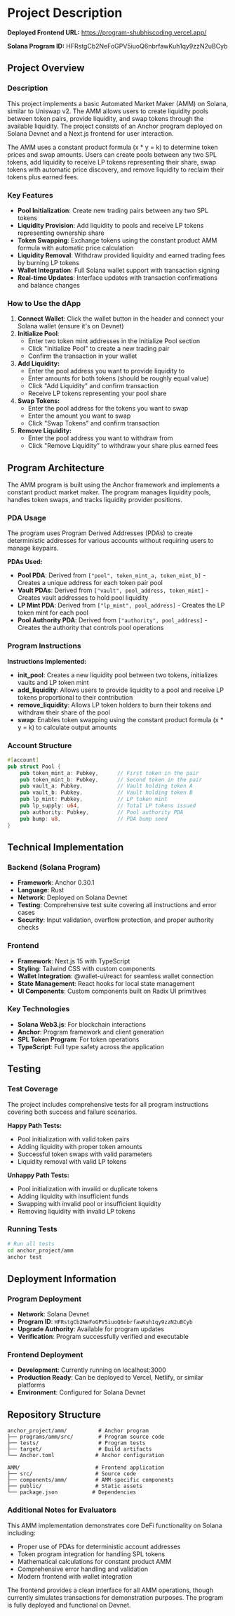 # Project Description

**Deployed Frontend URL:** https://program-shubhiscoding.vercel.app/

**Solana Program ID:** HFRstgCb2NeFoGPV5iuoQ6nbrfawKuh1qy9zzN2uBCyb

## Project Overview

### Description
This project implements a basic Automated Market Maker (AMM) on Solana, similar to Uniswap v2. The AMM allows users to create liquidity pools between token pairs, provide liquidity, and swap tokens through the available liquidity. The project consists of an Anchor program deployed on Solana Devnet and a Next.js frontend for user interaction.

The AMM uses a constant product formula (x * y = k) to determine token prices and swap amounts. Users can create pools between any two SPL tokens, add liquidity to receive LP tokens representing their share, swap tokens with automatic price discovery, and remove liquidity to reclaim their tokens plus earned fees.

### Key Features

- **Pool Initialization**: Create new trading pairs between any two SPL tokens
- **Liquidity Provision**: Add liquidity to pools and receive LP tokens representing ownership share
- **Token Swapping**: Exchange tokens using the constant product AMM formula with automatic price calculation
- **Liquidity Removal**: Withdraw provided liquidity and earned trading fees by burning LP tokens
- **Wallet Integration**: Full Solana wallet support with transaction signing
- **Real-time Updates**: Interface updates with transaction confirmations and balance changes

### How to Use the dApp

1. **Connect Wallet**: Click the wallet button in the header and connect your Solana wallet (ensure it's on Devnet)
2. **Initialize Pool**: 
   - Enter two token mint addresses in the Initialize Pool section
   - Click "Initialize Pool" to create a new trading pair
   - Confirm the transaction in your wallet
3. **Add Liquidity:**
   - Enter the pool address you want to provide liquidity to
   - Enter amounts for both tokens (should be roughly equal value)
   - Click "Add Liquidity" and confirm transaction
   - Receive LP tokens representing your pool share
4. **Swap Tokens:**
   - Enter the pool address for the tokens you want to swap
   - Enter the amount you want to swap
   - Click "Swap Tokens" and confirm transaction
5. **Remove Liquidity:**
   - Enter the pool address you want to withdraw from
   - Click "Remove Liquidity" to withdraw your share plus earned fees

## Program Architecture

The AMM program is built using the Anchor framework and implements a constant product market maker. The program manages liquidity pools, handles token swaps, and tracks liquidity provider positions.

### PDA Usage

The program uses Program Derived Addresses (PDAs) to create deterministic addresses for various accounts without requiring users to manage keypairs.

**PDAs Used:**
- **Pool PDA**: Derived from `["pool", token_mint_a, token_mint_b]` - Creates a unique address for each token pair pool
- **Vault PDAs**: Derived from `["vault", pool_address, token_mint]` - Creates vault addresses to hold pool liquidity
- **LP Mint PDA**: Derived from `["lp_mint", pool_address]` - Creates the LP token mint for each pool
- **Pool Authority PDA**: Derived from `["authority", pool_address]` - Creates the authority that controls pool operations

### Program Instructions

**Instructions Implemented:**
- **init_pool**: Creates a new liquidity pool between two tokens, initializes vaults and LP token mint
- **add_liquidity**: Allows users to provide liquidity to a pool and receive LP tokens proportional to their contribution
- **remove_liquidity**: Allows LP token holders to burn their tokens and withdraw their share of the pool
- **swap**: Enables token swapping using the constant product formula (x * y = k) to calculate output amounts

### Account Structure

```rust
#[account]
pub struct Pool {
    pub token_mint_a: Pubkey,      // First token in the pair
    pub token_mint_b: Pubkey,      // Second token in the pair  
    pub vault_a: Pubkey,           // Vault holding token A
    pub vault_b: Pubkey,           // Vault holding token B
    pub lp_mint: Pubkey,           // LP token mint
    pub lp_supply: u64,            // Total LP tokens issued
    pub authority: Pubkey,         // Pool authority PDA
    pub bump: u8,                  // PDA bump seed
}
```

## Technical Implementation

### Backend (Solana Program)
- **Framework**: Anchor 0.30.1
- **Language**: Rust
- **Network**: Deployed on Solana Devnet
- **Testing**: Comprehensive test suite covering all instructions and error cases
- **Security**: Input validation, overflow protection, and proper authority checks

### Frontend
- **Framework**: Next.js 15 with TypeScript
- **Styling**: Tailwind CSS with custom components
- **Wallet Integration**: @wallet-ui/react for seamless wallet connection
- **State Management**: React hooks for local state management
- **UI Components**: Custom components built on Radix UI primitives

### Key Technologies
- **Solana Web3.js**: For blockchain interactions
- **Anchor**: Program framework and client generation
- **SPL Token Program**: For token operations
- **TypeScript**: Full type safety across the application

## Testing

### Test Coverage
The project includes comprehensive tests for all program instructions covering both success and failure scenarios.

**Happy Path Tests:**
- Pool initialization with valid token pairs
- Adding liquidity with proper token amounts
- Successful token swaps with valid parameters
- Liquidity removal with valid LP tokens

**Unhappy Path Tests:**
- Pool initialization with invalid or duplicate tokens
- Adding liquidity with insufficient funds
- Swapping with invalid pool or insufficient liquidity
- Removing liquidity with invalid LP tokens

### Running Tests
```bash
# Run all tests
cd anchor_project/amm
anchor test
```

## Deployment Information

### Program Deployment
- **Network**: Solana Devnet
- **Program ID**: `HFRstgCb2NeFoGPV5iuoQ6nbrfawKuh1qy9zzN2uBCyb`
- **Upgrade Authority**: Available for program updates
- **Verification**: Program successfully verified and executable

### Frontend Deployment
- **Development**: Currently running on localhost:3000
- **Production Ready**: Can be deployed to Vercel, Netlify, or similar platforms
- **Environment**: Configured for Solana Devnet

## Repository Structure

```
anchor_project/amm/          # Anchor program
├── programs/amm/src/        # Program source code
├── tests/                   # Program tests
├── target/                  # Build artifacts
└── Anchor.toml             # Anchor configuration

AMM/                        # Frontend application
├── src/                    # Source code
├── components/amm/         # AMM-specific components
├── public/                 # Static assets
└── package.json           # Dependencies
```

### Additional Notes for Evaluators

This AMM implementation demonstrates core DeFi functionality on Solana including:
- Proper use of PDAs for deterministic account addresses
- Token program integration for handling SPL tokens
- Mathematical calculations for constant product AMM
- Comprehensive error handling and validation
- Modern frontend with wallet integration

The frontend provides a clean interface for all AMM operations, though currently simulates transactions for demonstration purposes. The program is fully deployed and functional on Devnet.
